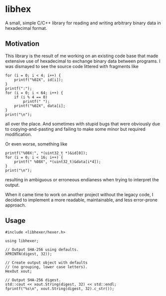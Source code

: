 # libhex

A small, simple C/C++ library for reading and writing arbitrary binary data in 
hexadecimal format.

## Motivation

This library is the result of me working on an existing code base that made
extensive use of hexadecimal to exchange binary data between programs.  I was
dismayed to see the source code littered with fragments like

    for (i = 0; i < 4; i++) {
        printf("%02X", id[i]);
    }
    printf(":");
    for (i = 0; i < 64; i++) {
        if (i % 4 == 0)
            printf(" ");
        printf("%02X", data[i];
    }
    print("\n");

all over the place.  And sometimes with stupid bugs that were obviously due to
copying-and-pasting and failing to make some minor but required modification.

Or even worse, something like

    printf("%08X:", *(uint32_t *)&id[0]);
    for (i = 0; i < 16; i++) {
        printf(" %08X", *(uint32_t)&data[i*4]);
    }
    print("\n");

resulting in ambiguous or erroneous endianess when trying to interpret the
output.

When it came time to work on another project without the legacy code, I decided
to implement a more readable, maintainable, and less error-prone approach.

## Usage

    #include <libhexer/hexer.h>
    
    using libhexer;
    
    // Output SHA-256 using defaults.
    XPRINTN(digest, 32));
    
    // Create output object with defaults
    // (no grouping, lower case letters).
    HexOut xout;
    
    // Output SHA-256 digest.
    std::cout << xout.String(digest, 32) << std::endl;
    fprintf("%s\n", xout.String(digest, 32).c_str());

